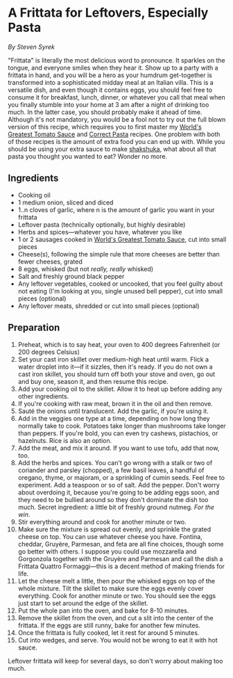 # A Frittata for Leftovers, Especially Pasta

_By Steven Syrek_

"Frittata" is literally the most delicious word to pronounce. It sparkles on the tongue, and everyone smiles when they hear it. Show up to a party with a frittata in hand, and you will be a hero as your humdrum get-together is transformed into a sophisticated midday meal at an Italian villa. This is a versatile dish, and even though it contains eggs, you should feel free to consume it for breakfast, lunch, dinner, or whatever you call that meal when you finally stumble into your home at 3 am after a night of drinking too much. In the latter case, you should probably make it ahead of time. Although it's not mandatory, you would be a fool not to try out the full blown version of this recipe, which requires you to first master my [World's Greatest Tomato Sauce](recipes/worlds-greatest-tomato-sauce.md) and [Correct Pasta](recipes/correct-pasta.md) recipes. One problem with both of those recipes is the amount of extra food you can end up with. While you should be using your extra sauce to make [shakshuka](recipes/shakshuka.md), what about all that pasta you thought you wanted to eat? Wonder no more.

## Ingredients

- Cooking oil
- 1 medium onion, sliced and diced
- 1..n cloves of garlic, where n is the amount of garlic you want in your frittata
- Leftover pasta (technically optionally, but highly desirable)
- Herbs and spices—whatever you have, whatever you like
- 1 or 2 sausages cooked in [World's Greatest Tomato Sauce](recipes/worlds-greatest-tomato-sauce.md), cut into small pieces
- Cheese(s), following the simple rule that more cheeses are better than fewer cheeses, grated
- 8 eggs, whisked (but not _really, really_ whisked)
- Salt and freshly ground black pepper
- Any leftover vegetables, cooked or uncooked, that you feel guilty about not eating (I'm looking at you, single unused bell pepper), cut into small pieces (optional)
- Any leftover meats, shredded or cut into small pieces (optional)

## Preparation

1. Preheat, which is to say heat, your oven to 400 degrees Fahrenheit (or 200 degrees Celsius)
2. Set your cast iron skillet over medium-high heat until warm. Flick a water droplet into it—if it sizzles, then it's ready. If you do not own a cast iron skillet, you should turn off both your stove and oven, go out and buy one, season it, and then resume this recipe.
3. Add your cooking oil to the skillet. Allow it to heat up before adding any other ingredients.
3. If you're cooking with raw meat, brown it in the oil and then remove.
4. Sauté the onions until translucent. Add the garlic, if you're using it.
5. Add in the veggies one type at a time, depending on how long they normally take to cook. Potatoes take longer than mushrooms take longer than peppers. If you're bold, you can even try cashews, pistachios, or hazelnuts. Rice is also an option.
6. Add the meat, and mix it around. If you want to use tofu, add that now, too.
7. Add the herbs and spices. You can't go wrong with a stalk or two of coriander and parsley (chopped), a few basil leaves, a handful of oregano, thyme, or majoram, or a sprinkling of cumin seeds. Feel free to experiment. Add a teaspoon or so of salt. Add the pepper. Don't worry about overdoing it, because you're going to be adding eggs soon, and they need to be bullied around so they don't dominate the dish too much. Secret ingredient: a little bit of freshly ground nutmeg. _For the win_.
8. Stir everything around and cook for another minute or two.
9. Make sure the mixture is spread out evenly, and sprinkle the grated cheese on top. You can use whatever cheese you have. Fontina, cheddar, Gruyère, Parmesan, and feta are all fine choices, though some go better with others. I suppose you could use mozzarella and Gorgonzola together with the Gruyère and Parmesan and call the dish a Frittata Quattro Formaggi—this is a decent method of making friends for life.
10. Let the cheese melt a little, then pour the whisked eggs on top of the whole mixture. Tilt the skillet to make sure the eggs evenly cover everything. Cook for another minute or two. You should see the eggs just start to set around the edge of the skillet.
11. Put the whole pan into the oven, and bake for 8-10 minutes.
12. Remove the skillet from the oven, and cut a slit into the center of the frittata. If the eggs are still runny, bake for another few minutes.
13. Once the frittata is fully cooked, let it rest for around 5 minutes.
14. Cut into wedges, and serve. You would not be wrong to eat it with hot sauce.

Leftover frittata will keep for several days, so don't worry about making too much.